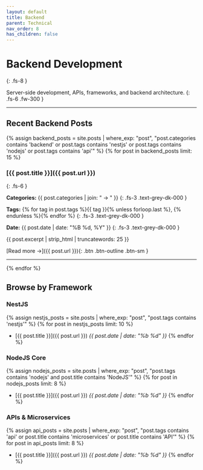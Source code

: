 ```yaml
---
layout: default
title: Backend
parent: Technical
nav_order: 8
has_children: false
---
```


# Backend Development
{: .fs-8 }

Server-side development, APIs, frameworks, and backend architecture.
{: .fs-6 .fw-300 }

---

## Recent Backend Posts

{% assign backend_posts = site.posts | where_exp: "post", "post.categories contains 'backend' or post.tags contains 'nestjs' or post.tags contains 'nodejs' or post.tags contains 'api'" %}
{% for post in backend_posts limit: 15 %}

### [{{ post.title }}]({{ post.url }})
{: .fs-6 }

**Categories:** {{ post.categories | join: " → " }}
{: .fs-3 .text-grey-dk-000 }

**Tags:** {% for tag in post.tags %}{{ tag }}{% unless forloop.last %}, {% endunless %}{% endfor %}
{: .fs-3 .text-grey-dk-000 }

**Date:** {{ post.date | date: "%B %d, %Y" }}
{: .fs-3 .text-grey-dk-000 }

{{ post.excerpt | strip_html | truncatewords: 25 }}

[Read more →]({{ post.url }}){: .btn .btn-outline .btn-sm }

---

{% endfor %}

## Browse by Framework

### NestJS
{% assign nestjs_posts = site.posts | where_exp: "post", "post.tags contains 'nestjs'" %}
{% for post in nestjs_posts limit: 10 %}
- [{{ post.title }}]({{ post.url }}) *{{ post.date | date: "%b %d" }}*
{% endfor %}

### NodeJS Core
{% assign nodejs_posts = site.posts | where_exp: "post", "post.tags contains 'nodejs' and post.title contains 'NodeJS'" %}
{% for post in nodejs_posts limit: 8 %}
- [{{ post.title }}]({{ post.url }}) *{{ post.date | date: "%b %d" }}*
{% endfor %}

### APIs & Microservices
{% assign api_posts = site.posts | where_exp: "post", "post.tags contains 'api' or post.title contains 'microservices' or post.title contains 'API'" %}
{% for post in api_posts limit: 8 %}
- [{{ post.title }}]({{ post.url }}) *{{ post.date | date: "%b %d" }}*
{% endfor %}


